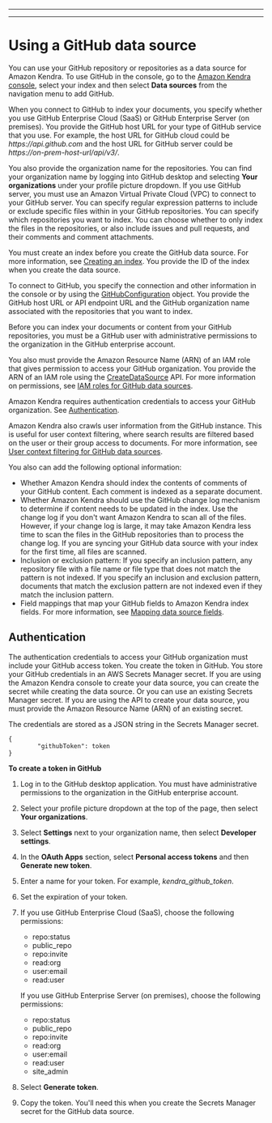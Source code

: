 --------

--------

# Using a GitHub data source<a name="data-source-github"></a>

You can use your GitHub repository or repositories as a data source for Amazon Kendra\. To use GitHub in the console, go to the [Amazon Kendra console](https://console.aws.amazon.com/kendra/), select your index and then select **Data sources** from the navigation menu to add GitHub\.

When you connect to GitHub to index your documents, you specify whether you use GitHub Enterprise Cloud \(SaaS\) or GitHub Enterprise Server \(on premises\)\. You provide the GitHub host URL for your type of GitHub service that you use\. For example, the host URL for GitHub cloud could be *https://api\.github\.com* and the host URL for GitHub server could be *https://on\-prem\-host\-url/api/v3/*\. 

You also provide the organization name for the repositories\. You can find your organization name by logging into GitHub desktop and selecting **Your organizations** under your profile picture dropdown\. If you use GitHub server, you must use an Amazon Virtual Private Cloud \(VPC\) to connect to your GitHub server\. You can specify regular expression patterns to include or exclude specific files within in your GitHub repositories\. You can specify which repositories you want to index\. You can choose whether to only index the files in the repositories, or also include issues and pull requests, and their comments and comment attachments\.

You must create an index before you create the GitHub data source\. For more information, see [Creating an index](https://docs.aws.amazon.com/kendra/latest/dg/create-index.html)\. You provide the ID of the index when you create the data source\.

To connect to GitHub, you specify the connection and other information in the console or by using the [GitHubConfiguration](https://docs.aws.amazon.com/kendra/latest/dg/API_GitHubConfiguration.html) object\. You provide the GitHub host URL or API endpoint URL and the GitHub organization name associated with the repositories that you want to index\.

Before you can index your documents or content from your GitHub repositories, you must be a GitHub user with administrative permissions to the organization in the GitHub enterprise account\.

You also must provide the Amazon Resource Name \(ARN\) of an IAM role that gives permission to access your GitHub organization\. You provide the ARN of an IAM role using the [CreateDataSource](https://docs.aws.amazon.com/kendra/latest/dg/API_CreateDataSource.html) API\. For more information on permissions, see [IAM roles for GitHub data sources](https://docs.aws.amazon.com/kendra/latest/dg/iam-roles.html#iam-roles-ds)\.

Amazon Kendra requires authentication credentials to access your GitHub organization\. See [Authentication](#github-authentication)\.

Amazon Kendra also crawls user information from the GitHub instance\. This is useful for user context filtering, where search results are filtered based on the user or their group access to documents\. For more information, see [User context filtering for GitHub data sources](https://docs.aws.amazon.com/kendra/latest/dg/user-context-filter.html#context-filter-github)\.

You also can add the following optional information:
+ Whether Amazon Kendra should index the contents of comments of your GitHub content\. Each comment is indexed as a separate document\.
+ Whether Amazon Kendra should use the GitHub change log mechanism to determine if content needs to be updated in the index\. Use the change log if you don't want Amazon Kendra to scan all of the files\. However, if your change log is large, it may take Amazon Kendra less time to scan the files in the GitHub repositories than to process the change log\. If you are syncing your GitHub data source with your index for the first time, all files are scanned\.
+ Inclusion or exclusion pattern: If you specify an inclusion pattern, any repository file with a file name or file type that does not match the pattern is not indexed\. If you specify an inclusion and exclusion pattern, documents that match the exclusion pattern are not indexed even if they match the inclusion pattern\.
+ Field mappings that map your GitHub fields to Amazon Kendra index fields\. For more information, see [Mapping data source fields](https://docs.aws.amazon.com/kendra/latest/dg/field-mapping.html)\.

## Authentication<a name="github-authentication"></a>

The authentication credentials to access your GitHub organization must include your GitHub access token\. You create the token in GitHub\. You store your GitHub credentials in an AWS Secrets Manager secret\. If you are using the Amazon Kendra console to create your data source, you can create the secret while creating the data source\. Or you can use an existing Secrets Manager secret\. If you are using the API to create your data source, you must provide the Amazon Resource Name \(ARN\) of an existing secret\.

The credentials are stored as a JSON string in the Secrets Manager secret\.

```
{ 
        "githubToken": token
}
```

**To create a token in GitHub**

1. Log in to the GitHub desktop application\. You must have administrative permissions to the organization in the GitHub enterprise account\.

1. Select your profile picture dropdown at the top of the page, then select **Your organizations**\.

1. Select **Settings** next to your organization name, then select **Developer settings**\.

1. In the **OAuth Apps** section, select **Personal access tokens** and then **Generate new token**\. 

1. Enter a name for your token\. For example, *kendra\_github\_token*\.

1. Set the expiration of your token\.

1. If you use GitHub Enterprise Cloud \(SaaS\), choose the following permissions:
   + repo:status
   + public\_repo
   + repo:invite
   + read:org
   + user:email
   + read:user

   If you use GitHub Enterprise Server \(on premises\), choose the following permissions:
   + repo:status
   + public\_repo
   + repo:invite
   + read:org
   + user:email
   + read:user
   + site\_admin

1. Select **Generate token**\.

1. Copy the token\. You'll need this when you create the Secrets Manager secret for the GitHub data source\.